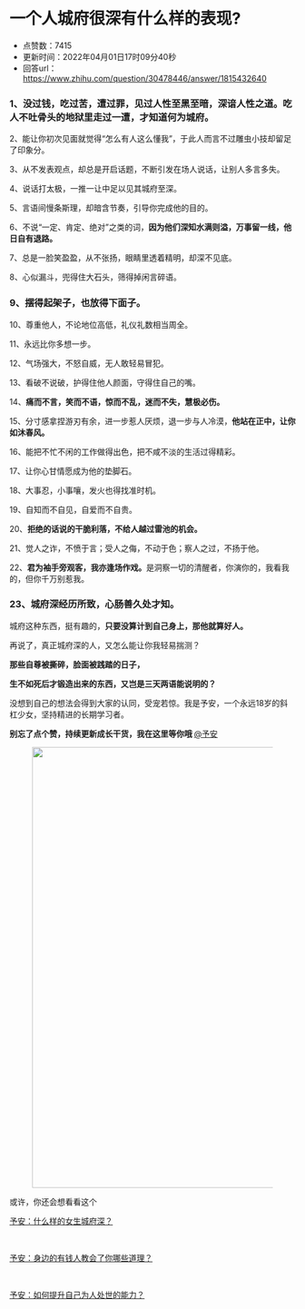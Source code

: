 # 一个人城府很深有什么样的表现?
- 点赞数：7415
- 更新时间：2022年04月01日17时09分40秒
- 回答url：https://www.zhihu.com/question/30478446/answer/1815432640
<body>
 <h3>1、没过钱，吃过苦，遭过罪，见过人性至黑至暗，深谙人性之道。吃人不吐骨头的地狱里走过一遭，才知道何为城府。</h3>
 <p data-pid="eBxtbaLJ">2、能让你初次见面就觉得“怎么有人这么懂我”，于此人而言不过雕虫小技却留足了印象分。</p>
 <p data-pid="2GNY-5xj">3、从不发表观点，却总是开启话题，不断引发在场人说话，让别人多言多失。</p>
 <p data-pid="UiV3hFLH">4、说话打太极，一推一让中足以见其城府至深。</p>
 <p data-pid="y4p6ydKa">5、言语间慢条斯理，却暗含节奏，引导你完成他的目的。</p>
 <p data-pid="YIoOLngC">6、不说“一定、肯定、绝对”之类的词，<b>因为他们深知水满则溢，万事留一线，他日自有退路。</b></p>
 <p data-pid="4KN_jaZL">7、总是一脸笑盈盈，从不张扬，眼睛里透着精明，却深不见底。</p>
 <p data-pid="hGxejDa6">8、心似漏斗，兜得住大石头，筛得掉闲言碎语。</p>
 <h3>9、摆得起架子，也放得下面子。</h3>
 <p data-pid="qQsry5C9">10、尊重他人，不论地位高低，礼仪礼数相当周全。</p>
 <p data-pid="fi_F2-RN">11、永远比你多想一步。</p>
 <p data-pid="8NqINyvX">12、气场强大，不怒自威，无人敢轻易冒犯。</p>
 <p data-pid="qMVo3Lm5">13、看破不说破，护得住他人颜面，守得住自己的嘴。</p>
 <p data-pid="0GUkeTCn">14、<b>痛而不言，笑而不语，惊而不乱，迷而不失，慧极必伤。</b></p>
 <p data-pid="ysPvRWlK">15、分寸感拿捏游刃有余，进一步惹人厌烦，退一步与人冷漠，<b>他站在正中，让你如沐春风。</b></p>
 <p data-pid="LDVxFIZz">16、能把不忙不闲的工作做得出色，把不咸不淡的生活过得精彩。</p>
 <p data-pid="ZfeyCWuZ">17、让你心甘情愿成为他的垫脚石。</p>
 <p data-pid="ByEfY2JJ">18、大事忍，小事嚷，发火也得找准时机。</p>
 <p data-pid="zNDX09pN">19、自知而不自见，自爱而不自贵。</p>
 <p data-pid="HDSRidqs">20、<b>拒绝的话说的干脆利落，不给人越过雷池的机会。</b></p>
 <p data-pid="xfTzO9fN">21、觉人之诈，不愤于言；受人之侮，不动于色；察人之过，不扬于他。</p>
 <p data-pid="5nK03uDb">22、<b>君为袖手旁观客，我亦逢场作戏。</b>是洞察一切的清醒者，你演你的，我看我的，但你千万别惹我。</p>
 <h3>23、城府深经历所致，心肠善久处才知。</h3>
 <p data-pid="Pans0ThY">城府这种东西，挺有趣的，<b>只要没算计到自己身上，那他就算好人。</b></p>
 <p data-pid="xMF59Ne5">再说了，真正城府深的人，又怎么能让你我轻易揣测？</p>
 <p data-pid="4Y1n80bC"><b>那些自尊被撕碎，脸面被践踏的日子，</b></p>
 <p data-pid="fb2YDdun"><b>生不如死后才锻造出来的东西，又岂是三天两语能说明的？</b></p>
 <p data-pid="1DJaNxoT">没想到自己的想法会得到大家的认同，受宠若惊。我是予安，一个永远18岁的斜杠少女，坚持精进的长期学习者。</p>
 <p data-pid="dHPCBvDA"><b>别忘了点个赞，持续更新成长干货，我在这里等你哦 </b><a class="member_mention" href="https://www.zhihu.com/people/1a6c2056e4362f12079a4737b63825ca" data-hash="1a6c2056e4362f12079a4737b63825ca" data-hovercard="p$b$1a6c2056e4362f12079a4737b63825ca">@予安</a></p>
 <figure data-size="normal">
  <img src="https://picx.zhimg.com/50/v2-68ab751d47aae35e63b5b4f68ad5f963_720w.jpg?source=1940ef5c" data-caption="" data-size="normal" data-rawwidth="777" data-rawheight="338" data-original-token="v2-1ba250a18deadd5a36fda388b38cce14" data-default-watermark-src="https://pica.zhimg.com/50/v2-682ac8596c8ee205f1bac6f9eb630265_720w.jpg?source=1940ef5c" class="origin_image zh-lightbox-thumb" width="777" data-original="https://picx.zhimg.com/v2-68ab751d47aae35e63b5b4f68ad5f963_r.jpg?source=1940ef5c">
 </figure>
 <p data-pid="FRrpRFtM">或许，你还会想看看这个</p><a href="https://www.zhihu.com/answer/1966530013" data-draft-node="block" data-draft-type="link-card" class="internal">予安：什么样的女生城府深？</a>
 <p class="ztext-empty-paragraph"><br></p><a href="https://www.zhihu.com/answer/1899878184" data-draft-node="block" data-draft-type="link-card" class="internal">予安：身边的有钱人教会了你哪些道理？</a>
 <p class="ztext-empty-paragraph"><br></p><a href="https://www.zhihu.com/answer/1974532444" data-draft-node="block" data-draft-type="link-card" class="internal">予安：如何提升自己为人处世的能力？</a>
 <p></p>
</body>
